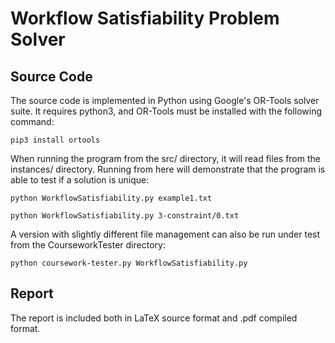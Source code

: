 # Workflow Satisfiability Problem Solver
## Source Code
The source code is implemented in Python using Google's OR-Tools solver suite.
It requires python3, and OR-Tools must be installed with the following command:

    pip3 install ortools

When running the program from the src/ directory, it will read files from the
instances/ directory. Running from here will demonstrate that the program is
able to test if a solution is unique:

    python WorkflowSatisfiability.py example1.txt

    python WorkflowSatisfiability.py 3-constraint/0.txt

A version with slightly different file management can also be run
under test from the CourseworkTester directory:

    python coursework-tester.py WorkflowSatisfiability.py

## Report
The report is included both in LaTeX source format and .pdf compiled format.
